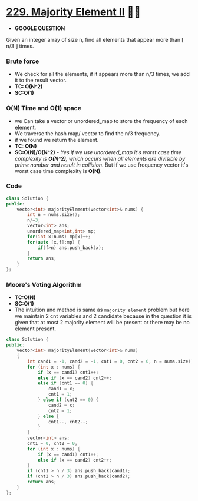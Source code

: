 # [229. Majority Element II](https://leetcode.com/problems/majority-element-ii/) 🌟🌟

-   **GOOGLE QUESTION**

Given an integer array of size n, find all elements that appear more than ⌊ n/3 ⌋ times.

### Brute force

-   We check for all the elements, if it appears more than n/3 times, we add it to the result vector.
-   **TC: O(N^2)**
-   **SC:O(1)**

### O(N) Time and O(1) space

-   we Can take a vector or unordered_map to store the frequency of each element.
-   We traverse the hash map/ vector to find the n/3 frequency.
-   if we found we return the element.
-   **TC: O(N)**
-   **SC:O(N)/O(N^2)** - _Yes if we use unordered_map it's worst case time complexity is **O(N^2)**, which occurs when all elements are divisible by prime number and result in collision_. But if we use frequency vector it's worst case time complexity is **O(N)**.

### Code

```cpp
class Solution {
public:
    vector<int> majorityElement(vector<int>& nums) {
        int n = nums.size();
        n/=3;
        vector<int> ans;
        unordered_map<int,int> mp;
        for(int x:nums) mp[x]++;
        for(auto [x,f]:mp) {
            if(f>n) ans.push_back(x);
        }
        return ans;
    }
};
```

### Moore's Voting Algorithm

-   **TC:O(N)**
-   **SC:O(1)**
-   The intuition and method is same as `majority element` problem but here we maintain 2 cnt variables and 2 candidate because in the question it is given that at most 2 majority element will be present or there may be no element present.

```cpp
class Solution {
public:
    vector<int> majorityElement(vector<int>& nums)
    {
        int cand1 = -1, cand2 = -1, cnt1 = 0, cnt2 = 0, n = nums.size();
        for (int x : nums) {
            if (x == cand1) cnt1++;
            else if (x == cand2) cnt2++;
            else if (cnt1 == 0) {
                cand1 = x;
                cnt1 = 1;
            } else if (cnt2 == 0) {
                cand2 = x;
                cnt2 = 1;
            } else {
                cnt1--, cnt2--;
            }
        }
        vector<int> ans;
        cnt1 = 0, cnt2 = 0;
        for (int x : nums) {
            if (x == cand1) cnt1++;
            else if (x == cand2) cnt2++;
        }
        if (cnt1 > n / 3) ans.push_back(cand1);
        if (cnt2 > n / 3) ans.push_back(cand2);
        return ans;
    }
};
```
